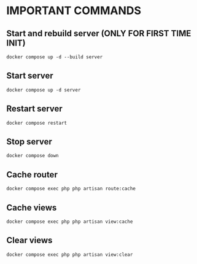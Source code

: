 # IMPORTANT COMMANDS

## Start and rebuild server (ONLY FOR FIRST TIME INIT)
`docker compose up -d --build server`

## Start server
`docker compose up -d server`

## Restart server
`docker compose restart`

## Stop server
`docker compose down`

## Cache router
`docker compose exec php php artisan route:cache`

## Cache views
`docker compose exec php php artisan view:cache`

## Clear views
`docker compose exec php php artisan view:clear`
